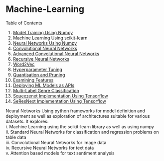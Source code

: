 # Machine-Learning

Table of Contents
1. [Model Training Using Numpy](https://github.com/PratikSangh/Machine-Learning/tree/main/Model%20Training%20Using%20Numpy)
2. [Machine Learning Using scikit-learn](https://github.com/PratikSangh/Machine-Learning/tree/main/Machine%20Learning%20Using%20scikit-learn)
3. [Neural Networks Using Numpy](https://github.com/PratikSangh/Machine-Learning/tree/main/Neural%20Networks%20Using%20Numpy)
4. [Convolutional Neural Networks](https://github.com/PratikSangh/Machine-Learning/tree/main/Convolutional%20Neural%20Networks)
5. [Advanced Convolutional Neural Networks](https://github.com/PratikSangh/Machine-Learning/tree/main/Advanced%20Convolutional%20Neural%20Networks)
6. [Recursive Neural Networks](https://github.com/PratikSangh/Machine-Learning/tree/main/Recursive%20Neural%20Networks)
7. [Word2Vec](https://github.com/PratikSangh/Machine-Learning/tree/main/Word2Vec)
8. [Hyperparameter Tuning](https://github.com/PratikSangh/Machine-Learning/tree/main/Hyperparameter%20Tuning)
9. [Quantisation and Pruning](https://github.com/PratikSangh/Machine-Learning/tree/main/Quantisation%20and%20Pruning)
10. [Examining Features](https://github.com/PratikSangh/Machine-Learning/tree/main/Examining%20Features)
11. [Deploying ML Models as APIs](https://github.com/PratikSangh/Machine-Learning/tree/main/Deploying%20ML%20Models%20as%20APIs)
12. [Multi-Label Genre Classification](https://github.com/PratikSangh/Machine-Learning/tree/main/Multi-Label%20Genre%20Classification)
13. [Squeezenet Implementation Using Tensorflow](https://github.com/PratikSangh/Machine-Learning/tree/main/13.%20Squeezenet%20Implementation%20Using%20Tensorflow)
14. [SeResNext Implementation Using Tensorflow](https://github.com/PratikSangh/Machine-Learning/tree/main/14.%20SeResNext%20Implementation%20Using%20Tensorflow)

Neural Networks Using python frameworks for model definition and deployment as well as exploration of architectures suitable for various datasets. It explores:<br>
i. Machine Learning using the scikit-learn library as well as using numpy<br>
ii. Standard Neural Networks for classification and regression problems on table data<br>
iii. Convolutional Neural Networks for image data<br>
iv. Recursive Neural Networks for text data<br>
v. Attention based models for text sentiment analysis
